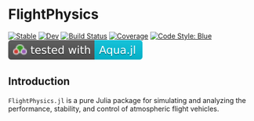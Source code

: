 # FlightPhysics

[![Stable](https://img.shields.io/badge/docs-stable-blue.svg)](https://CFBaptista.github.io/FlightPhysics.jl/stable/)
[![Dev](https://img.shields.io/badge/docs-dev-blue.svg)](https://CFBaptista.github.io/FlightPhysics.jl/dev/)
[![Build Status](https://github.com/CFBaptista/FlightPhysics.jl/actions/workflows/CI.yml/badge.svg?branch=master)](https://github.com/CFBaptista/FlightPhysics.jl/actions/workflows/CI.yml?query=branch%3Amaster)
[![Coverage](https://codecov.io/gh/CFBaptista/FlightTest.jl/branch/master/graph/badge.svg)](https://codecov.io/gh/CFBaptista/FlightTest.jl)
[![Code Style: Blue](https://img.shields.io/badge/code%20style-blue-4495d1.svg)](https://github.com/invenia/BlueStyle)
[![Aqua](https://raw.githubusercontent.com/JuliaTesting/Aqua.jl/master/badge.svg)](https://github.com/JuliaTesting/Aqua.jl)

## Introduction

`FlightPhysics.jl` is a pure Julia package for simulating and analyzing the performance, stability, and control of atmospheric flight vehicles.
